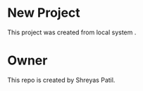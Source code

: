 # New Project 

This project was created from local system .     

# Owner 
This repo is created by Shreyas Patil.